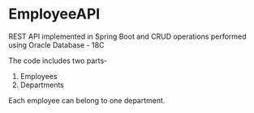 # EmployeeAPI
REST API implemented in Spring Boot and CRUD operations performed using Oracle Database - 18C

The code includes two parts-
1. Employees
2. Departments

Each employee can belong to one department.

